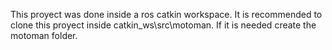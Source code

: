 This proyect was done inside a ros catkin workspace. 
It is recommended to clone this proyect inside catkin_ws\src\motoman.
If it is needed create the motoman folder.
